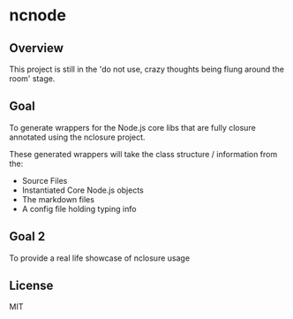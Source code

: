 # ncnode

## Overview
This project is still in the 'do not use, crazy thoughts being flung around
the room' stage.

## Goal
To generate wrappers for the Node.js core libs that are fully closure annotated
using the nclosure project.

These generated wrappers will take the class structure / information from the:
- Source Files
- Instantiated Core Node.js objects
- The markdown files
- A config file holding typing info

## Goal 2
To provide a real life showcase of nclosure usage

## License

MIT